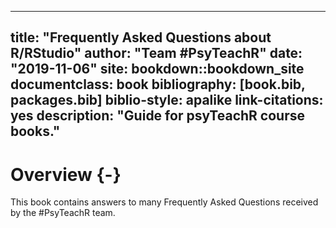 
--- 
title: "Frequently Asked Questions about R/RStudio"
author: "Team #PsyTeachR"
date: "2019-11-06"
site: bookdown::bookdown_site
documentclass: book
bibliography: [book.bib, packages.bib]
biblio-style: apalike
link-citations: yes
description: "Guide for psyTeachR course books."
---



# Overview {-}

This book contains answers to many Frequently Asked Questions received by the #PsyTeachR team.

<!-- TODO: add editing instructions -->
